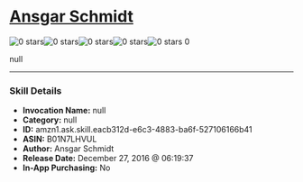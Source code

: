 # [Ansgar Schmidt](http://alexa.amazon.com/#skills/amzn1.ask.skill.eacb312d-e6c3-4883-ba6f-527106166b41)
![0 stars](../../images/ic_star_border_black_18dp_1x.png)![0 stars](../../images/ic_star_border_black_18dp_1x.png)![0 stars](../../images/ic_star_border_black_18dp_1x.png)![0 stars](../../images/ic_star_border_black_18dp_1x.png)![0 stars](../../images/ic_star_border_black_18dp_1x.png) 0

null

***

### Skill Details

* **Invocation Name:** null
* **Category:** null
* **ID:** amzn1.ask.skill.eacb312d-e6c3-4883-ba6f-527106166b41
* **ASIN:** B01N7LHVUL
* **Author:** Ansgar Schmidt
* **Release Date:** December 27, 2016 @ 06:19:37
* **In-App Purchasing:** No

